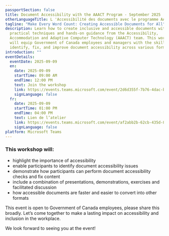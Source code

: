 ```yaml
---
passportSection: false
title: Document Accessibility with the AAACT Program - September 2025
otherLanguageTitle: L 'Accessibilité des documents avec le programme AATIA - Septembre 2025
tagline: "Make Every Word Count: Creating Accessible Documents for All"
description: Learn how to create inclusive and accessible documents with
  practical techniques and hands-on guidance from the Accessibility,
  Accommodation and Adaptive Computer Technology (AAACT) team. This workshop
  will equip Government of Canada employees and managers with the skills to
  identify, fix, and improve document accessibility across various formats.
introduction: ""
eventDetails:
  eventDate: 2025-09-09
  en:
    date: 2025-09-09
    startTime: 09:00 AM
    endTime: 12:00 PM
    text: Join the workshop
    link: https://events.teams.microsoft.com/event/2d6d355f-7b76-4dac-b52c-8fa7cf221e09@d05bc194-94bf-4ad6-ae2e-1db0f2e38f5e
    signLanguage: false
  fr:
    date: 2025-09-09
    startTime: 01:00 PM
    endTime: 04:00 PM
    text: Lien de l’atelier
    link: https://events.teams.microsoft.com/event/af2abb2b-62cb-435d-8eb0-abf8b05c35dd@d05bc194-94bf-4ad6-ae2e-1db0f2e38f5e
    signLanguage: false
platform: Microsoft Teams
---
```


### This workshop will:

* highlight the importance of accessibility
* enable participants to identify document accessibility issues
* demonstrate how participants can perform document accessibility checks and fix content
* include a combination of presentations, demonstrations, exercises and facilitated discussion
* how accessible documents are faster and easier to convert into other formats

This event is open to Government of Canada employees, please share this broadly. Let’s come together to make a lasting impact on accessibility and inclusion in the workplace.

We look forward to seeing you at the event!
